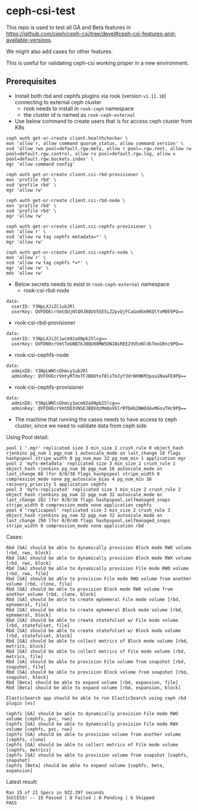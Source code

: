 # ceph-csi-test

This repo is used to test all GA and Beta features in https://github.com/ceph/ceph-csi/tree/devel#ceph-csi-features-and-available-versions. 

We might also add cases for other features.

This is useful for validating ceph-csi working proper in a new environment.

## Prerequisites

* Install both rbd and cephfs plugins via rook (version `v1.11.10`) connecting to external ceph cluster
  * rook needs to install in `rook-ceph` namespace
  * the cluster id is named as `rook-ceph-external`
* Use below command to create users that is for access ceph cluster from K8s

```
ceph auth get-or-create client.healthchecker \
mon 'allow r, allow command quorum_status, allow command version' \
osd 'allow rwx pool=default.rgw.meta, allow r pool=.rgw.root, allow rw pool=default.rgw.control, allow rx pool=default.rgw.log, allow x pool=default.rgw.buckets.index' \
mgr 'allow command config'

ceph auth get-or-create client.csi-rbd-provisioner \
mon 'profile rbd' \
osd 'profile rbd' \
mgr 'allow rw'

ceph auth get-or-create client.csi-rbd-node \
mon 'profile rbd' \
osd 'profile rbd' \
mgr 'allow rw'

ceph auth get-or-create client.csi-cephfs-provisioner \
mon 'allow r' \
osd 'allow rw tag cephfs metadata=*' \
mgr 'allow rw'

ceph auth get-or-create client.csi-cephfs-node \
mon 'allow r' \
osd 'allow rw tag cephfs *=*' \
mgr 'allow rw' \
mds 'allow rw'
```

* Below secrets needs to exist in `rook-ceph-external` namespace
  * rook-csi-rbd-node

```
data:
  userID: Y3NpLXJiZC1ub2Rl
  userKey: QVFDOEcrVmtQUjNlQ0JBQUV5SE5LZ2pvQjFCaGxWSmRKQlYxM0E9PQ==
```

  * rook-csi-rbd-provisioner

```
data:
  userID: Y3NpLXJiZC1wcm92aXNpb25lcg==
  userKey: QVFDN0crVmtTeGNBTkJBQU00MW5ON1NsREE2VU5nNldkTmxGRnc9PQ==
```

  * rook-csi-cephfs-node

```
data:
  adminID: Y3NpLWNlcGhmcy1ub2Rl
  adminKey: QVFDOEcrVmtyRTdoTFJBQUtoT0lsTmJyY3drWXNKM3poa1NaaFE9PQ==
```

  * rook-csi-cephfs-provisioner

```
data:
  adminID: Y3NpLWNlcGhmcy1wcm92aXNpb25lcg==
  adminKey: QVFDOEcrVmtDQ3VNSEJBQVdzMmQxVGlrRTQ4b2NWOXAvMGovTHc9PQ==
```
* The machine that running the cases needs to have access to ceph cluster, since we need to validate data from ceph side


Using Pool detail:

```
pool 1 '.mgr' replicated size 3 min_size 2 crush_rule 0 object_hash rjenkins pg_num 1 pgp_num 1 autoscale_mode on last_change 18 flags hashpspool stripe_width 0 pg_num_max 32 pg_num_min 1 application mgr
pool 2 'myfs-metadata' replicated size 3 min_size 2 crush_rule 1 object_hash rjenkins pg_num 16 pgp_num 16 autoscale_mode on last_change 69 lfor 0/0/38 flags hashpspool stripe_width 0 compression_mode none pg_autoscale_bias 4 pg_num_min 16 recovery_priority 5 application cephfs
pool 3 'myfs-replicated' replicated size 3 min_size 2 crush_rule 2 object_hash rjenkins pg_num 32 pgp_num 32 autoscale_mode on last_change 282 lfor 0/0/38 flags hashpspool,selfmanaged_snaps stripe_width 0 compression_mode none application cephfs
pool 4 'replicapool' replicated size 3 min_size 2 crush_rule 3 object_hash rjenkins pg_num 32 pgp_num 32 autoscale_mode on last_change 298 lfor 0/0/40 flags hashpspool,selfmanaged_snaps stripe_width 0 compression_mode none application rbd
```

Cases:

```
Rbd [GA] should be able to dynamically provision Block mode RWO volume [rbd, rwo, block]
Rbd [GA] should be able to dynamically provision Block mode RWX volume [rbd, rwx, block]
Rbd [GA] should be able to dynamically provision File mode RWO volume [rbd, rwo, file]
Rbd [GA] should be able to provision File mode RWO volume from another volume [rbd, clone, file]
Rbd [GA] should be able to provision Block mode RWO volume from another volume [rbd, clone, block]
Rbd [GA] should be able to create ephemeral File mode volume [rbd, ephemeral, file]
Rbd [GA] should be able to create ephemeral Block mode volume [rbd, ephemeral, block]
Rbd [GA] should be able to create statefulset w/ File mode volume [rbd, statefulset, file]
Rbd [GA] should be able to create statefulset w/ Block mode volume [rbd, statefulset, block]
Rbd [GA] should be able to collect metrics of Block mode volume [rbd, metrics, block]
Rbd [GA] should be able to collect metrics of File mode volume [rbd, metrics, file]
Rbd [GA] should be able to provision File volume from snapshot [rbd, snapshot, file]
Rbd [GA] should be able to provision Block volume from snapshot [rbd, snapshot, block]
Rbd [Beta] should be able to expand volume [rbd, expansion, file]
Rbd [Beta] should be able to expand volume [rbd, expansion, block]

ElasticSearch app should be able to run ElasticSearch using ceph rbd plugin [es]

Cephfs [GA] should be able to dynamically provision File mode RWO volume [cephfs, pvc, rwo]
Cephfs [GA] should be able to dynamically provision File mode RWX volume [cephfs, pvc, rwx]
Cephfs [GA] should be able to provision volume from another volume [cephfs, clone]
Cephfs [GA] should be able to collect metrics of File mode volume [cephfs, metrics]
Cephfs [GA] should be able to provision volume from snapshot [cephfs, snapshot]
Cephfs [Beta] should be able to expand volume [cephfs, beta, expansion]
```

Latest result:

```
Ran 15 of 21 Specs in 922.397 seconds
SUCCESS! -- 15 Passed | 0 Failed | 0 Pending | 6 Skipped
PASS
```
